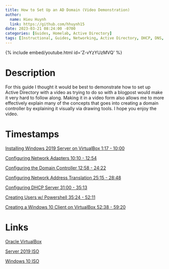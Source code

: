 ```yaml
---
title: How to Set Up an AD Domain (Video Demonstration)
author:
  name: Hieu Huynh
  link: https://github.com/hhuynh15
date: 2023-03-21 08:24:00 -0700
categories: [Guides, Homelab, Active Directory]
tags: [Instructional, Guides, Networking, Active Directory, DHCP, DNS, RAS, NAT, Domain, Powershell, Windows 10, Windows Server]
---
```


{% include embed/youtube.html id='Z-vYzYUzMVQ' %}

# Description

For this guide I thought it would be best to demonstrate how to set up Active Directory with a video as trying to do so with a blogpost would make it very hard to follow along. Making it in a video form also allows me to more effectively explain many of the concepts that goes into creating a domain controller by explaining it visually via drawing tools. I hope you enjoy the video.

# Timestamps

[Installing Windows 2019 Server on VirtualBox 1:17 - 10:00](https://youtu.be/Z-vYzYUzMVQ?t=77)

[Configuring Network Adapters 10:10 - 12:54](https://youtu.be/Z-vYzYUzMVQ?t=610)

[Configuring the Domain Controller 12:58 - 24:22](https://youtu.be/Z-vYzYUzMVQ?t=778)

[Configuring Network Address Translation 25:15 - 28:48](https://youtu.be/Z-vYzYUzMVQ?t=1515)

[Configuring DHCP Server 31:00 - 35:13](https://youtu.be/Z-vYzYUzMVQ?t=1860)

[Creating Users w/ Powershell 35:24 - 52:11](https://youtu.be/Z-vYzYUzMVQ?t=2124)

[Creating a Windows 10 Client on VirtualBox 52:38 - 59:20](https://youtu.be/Z-vYzYUzMVQ?t=3112)

# Links
[Oracle VirtualBox](https://www.virtualbox.org/wiki/Downloads)

[Server 2019 ISO](https://www.microsoft.com/en-us/evalcenter/download-windows-server-2019)

[Windows 10 ISO](https://www.microsoft.com/en-us/software-download/windows10ISO)
